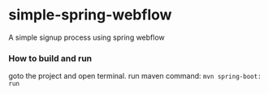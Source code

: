 # simple-spring-webflow
A simple signup process using spring webflow

### How to build and run

goto the project and open terminal. run maven command: 
``mvn spring-boot: run``

